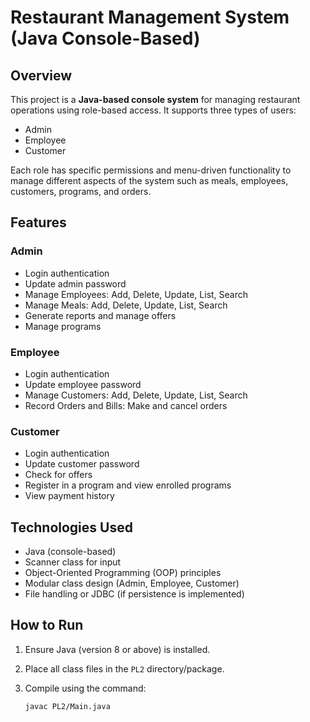 # Restaurant Management System (Java Console-Based)

## Overview

This project is a **Java-based console system** for managing restaurant operations using role-based access. It supports three types of users:
- Admin
- Employee
- Customer

Each role has specific permissions and menu-driven functionality to manage different aspects of the system such as meals, employees, customers, programs, and orders.

## Features

### Admin
- Login authentication
- Update admin password
- Manage Employees: Add, Delete, Update, List, Search
- Manage Meals: Add, Delete, Update, List, Search
- Generate reports and manage offers
- Manage programs

### Employee
- Login authentication
- Update employee password
- Manage Customers: Add, Delete, Update, List, Search
- Record Orders and Bills: Make and cancel orders

### Customer
- Login authentication
- Update customer password
- Check for offers
- Register in a program and view enrolled programs
- View payment history

## Technologies Used

- Java (console-based)
- Scanner class for input
- Object-Oriented Programming (OOP) principles
- Modular class design (Admin, Employee, Customer)
- File handling or JDBC (if persistence is implemented)

## How to Run

1. Ensure Java (version 8 or above) is installed.
2. Place all class files in the `PL2` directory/package.
3. Compile using the command:

   ```bash
   javac PL2/Main.java
